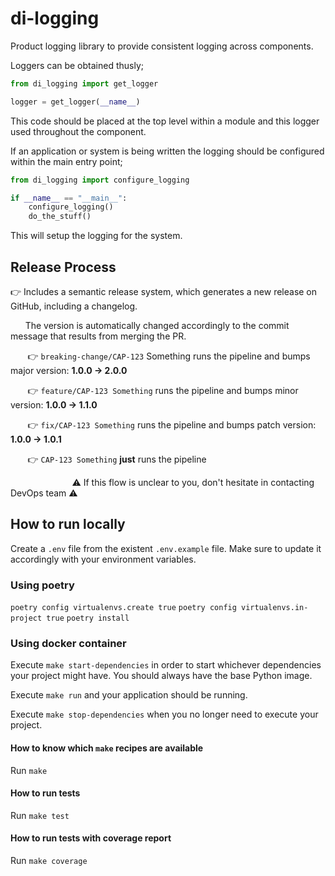 # di-logging

Product logging library to provide consistent logging across components.

Loggers can be obtained thusly;
```python
from di_logging import get_logger

logger = get_logger(__name__)
```
This code should be placed at the top level within a module and this logger used throughout the component.

If an application or system is being written the logging should be configured within the main entry point;
```python
from di_logging import configure_logging

if __name__ == "__main__":
    configure_logging()
    do_the_stuff()
```
This will setup the logging for the system.

## Release Process
:point_right: Includes a semantic release system, which generates a new release on GitHub, including a changelog.

&nbsp;&nbsp;&nbsp;&nbsp;&nbsp;&nbsp;The version is automatically changed accordingly to the commit message that results from merging the PR.

&nbsp;&nbsp;&nbsp;&nbsp;&nbsp;&nbsp; :point_right: `breaking-change/CAP-123` Something runs the pipeline and bumps major version: **1.0.0 → 2.0.0**

&nbsp;&nbsp;&nbsp;&nbsp;&nbsp;&nbsp; :point_right: `feature/CAP-123 Something` runs the pipeline and bumps minor version: **1.0.0 → 1.1.0**

&nbsp;&nbsp;&nbsp;&nbsp;&nbsp;&nbsp; :point_right: `fix/CAP-123 Something` runs the pipeline and bumps patch version: **1.0.0 → 1.0.1**

&nbsp;&nbsp;&nbsp;&nbsp;&nbsp;&nbsp; :point_right: `CAP-123 Something` **just** runs the pipeline

&nbsp;&nbsp;&nbsp;&nbsp;&nbsp;&nbsp;&nbsp;&nbsp;&nbsp;&nbsp;&nbsp;&nbsp;&nbsp;&nbsp;&nbsp;&nbsp;&nbsp;&nbsp;&nbsp;&nbsp;&nbsp;&nbsp;&nbsp;&nbsp; :warning: If this flow is unclear to you, don't hesitate in contacting DevOps team :warning:

## How to run locally

Create a `.env` file from the existent `.env.example` file. Make sure to update it accordingly with your environment variables.

### Using poetry
`poetry config virtualenvs.create true`
`poetry config virtualenvs.in-project true`
`poetry install`

### Using docker container

Execute `make start-dependencies` in order to start whichever dependencies your project might have. You should always have the base Python image.

Execute `make run` and your application should be running.

Execute `make stop-dependencies` when you no longer need to execute your project.

#### How to know which `make` recipes are available

Run `make`

#### How to run tests

Run `make test`

#### How to run tests with coverage report

Run `make coverage`
